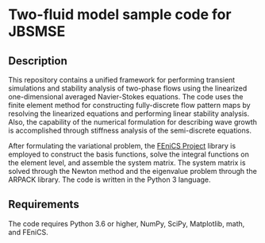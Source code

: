 Two-fluid model sample code for JBSMSE
============================================

Description 
-----------

This repository contains a unified framework for performing transient simulations and stability analysis of two-phase flows using the linearized one-dimensional averaged Navier-Stokes equations. The code uses the finite element method for constructing fully-discrete flow pattern maps by resolving the linearized equations and performing linear stability analysis. Also, the capability of the numerical formulation for describing wave growth is accomplished through stiffness analysis of the semi-discrete equations.

After formulating the variational problem, the [FEniCS Project](https://fenicsproject.org/) library is employed to construct the basis functions, solve the integral functions on the element level, and assemble the system matrix. The system matrix is solved through the Newton method and the eigenvalue problem through the ARPACK library. The code is written in the Python 3 language.

Requirements
------------

The code requires Python 3.6 or higher, NumPy, SciPy, Matplotlib, math, and FEniCS.
